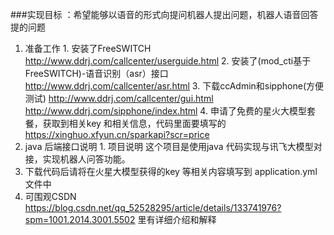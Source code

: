 ###实现目标 ：希望能够以语音的形式向提问机器人提出问题，机器人语音回答提的问题

1. 准备工作
       1. 安装了FreeSWITCH   http://www.ddrj.com/callcenter/userguide.html
       2. 安装了(mod_cti基于FreeSWITCH)-语音识别（asr）接口  http://www.ddrj.com/callcenter/asr.html
       3. 下载ccAdmin和sipphone(方便测试)  http://www.ddrj.com/callcenter/gui.html  http://www.ddrj.com/sipphone/index.html
       4. 申请了免费的星火大模型套餐，获取到相关key 和相关信息，代码里面要填写的  https://xinghuo.xfyun.cn/sparkapi?scr=price
2. java 后端接口说明
        1. 项目说明
                这个项目是使用java 代码实现与讯飞大模型对接，实现机器人问答功能。
3. 下载代码后请将在火星大模型获得的key 等相关内容填写到 application.yml文件中
4. 可围观CSDN https://blog.csdn.net/qq_52528295/article/details/133741976?spm=1001.2014.3001.5502  里有详细介绍和解释
